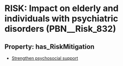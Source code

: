 # RISK: __Impact on elderly and individuals with psychiatric disorders__ (PBN__Risk_832)

## Property: has_RiskMitigation

* [Strengthen psychosocial support](PBN__RiskMitigation_1139)


